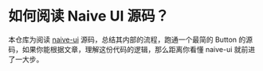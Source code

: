 # 如何阅读 Naive UI 源码？

本仓库为阅读 [naive-ui](https://github.com/TuSimple/naive-ui) 源码，总结其内部的流程，跑通一个最简的 Button 的源码，如果你能根据文章，理解这份代码的逻辑，那么距离你看懂 naive-ui 就前进了一大步。
